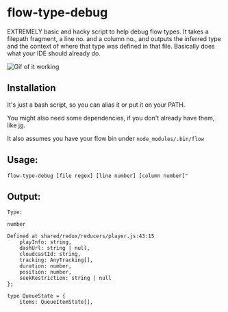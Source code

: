 # flow-type-debug
EXTREMELY basic and hacky script to help debug flow types. It takes a filepath fragment, a line no. and a column no., and outputs the inferred type and the context of where that type was defined in that file.
Basically does what your IDE should already do.

![Gif of it working](https://cloud.githubusercontent.com/assets/7237525/24968169/50cdf328-1fa4-11e7-9388-df3b89ad5a52.gif)

## Installation
It's just a bash script, so you can alias it or put it on your PATH.

You might also need some dependencies, if you don't already have them, like [jq](https://stedolan.github.io/jq/).

It also assumes you have your flow bin under `node_modules/.bin/flow`

## Usage:
```
flow-type-debug [file regex] [line number] [column number]"
```
## Output:
```
Type:

number

Defined at shared/redux/reducers/player.js:43:15
    playInfo: string,
    dashUrl: string | null,
    cloudcastId: string,
    tracking: AnyTracking[],
    duration: number,
    position: number,
    seekRestriction: string | null
};

type QueueState = {
    items: QueueItemState[],
```


